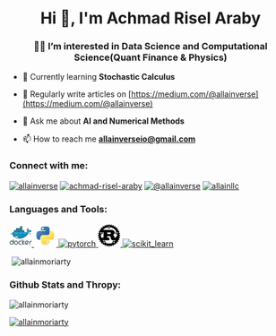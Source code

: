 <h1 align="center">Hi 👋, I'm Achmad Risel Araby</h1>
<h3 align="center">🧑‍💻 I’m interested in Data Science and Computational Science(Quant Finance & Physics)</h3>

- 🌱 Currently learning **Stochastic Calculus**

- 📝 Regularly write articles on [https://medium.com/@allainverse](https://medium.com/@allainverse)

- 💬 Ask me about **AI and Numerical Methods**

- 📫 How to reach me **allainverseio@gmail.com**

<h3 align="left">Connect with me:</h3>
<p align="left">
<a href="https://twitter.com/allainmoriarty" target="blank"><img align="center" src="https://raw.githubusercontent.com/rahuldkjain/github-profile-readme-generator/master/src/images/icons/Social/twitter.svg" alt="allainverse" height="30" width="40" /></a>
<a href="https://linkedin.com/in/achmad-risel-araby" target="blank"><img align="center" src="https://raw.githubusercontent.com/rahuldkjain/github-profile-readme-generator/master/src/images/icons/Social/linked-in-alt.svg" alt="achmad-risel-araby" height="30" width="40" /></a>
<a href="https://medium.com/@allainverse" target="blank"><img align="center" src="https://raw.githubusercontent.com/rahuldkjain/github-profile-readme-generator/master/src/images/icons/Social/medium.svg" alt="@allainverse" height="30" width="40" /></a>
<a href="https://www.leetcode.com/allainllc" target="blank"><img align="center" src="https://raw.githubusercontent.com/rahuldkjain/github-profile-readme-generator/master/src/images/icons/Social/leet-code.svg" alt="allainllc" height="30" width="40" /></a>
</p>

<h3 align="left">Languages and Tools:</h3>
<p align="left"> <a href="https://www.docker.com/" target="_blank" rel="noreferrer"> <img src="https://raw.githubusercontent.com/devicons/devicon/master/icons/docker/docker-original-wordmark.svg" alt="docker" width="40" height="40"/> </a> <a href="https://www.python.org" target="_blank" rel="noreferrer"> <img src="https://raw.githubusercontent.com/devicons/devicon/master/icons/python/python-original.svg" alt="python" width="40" height="40"/> </a> <a href="https://pytorch.org/" target="_blank" rel="noreferrer"> <img src="https://www.vectorlogo.zone/logos/pytorch/pytorch-icon.svg" alt="pytorch" width="40" height="40"/> </a> <a href="https://www.rust-lang.org" target="_blank" rel="noreferrer"> <img src="https://raw.githubusercontent.com/devicons/devicon/master/icons/rust/rust-plain.svg" alt="rust" width="40" height="40"/> </a> <a href="https://scikit-learn.org/" target="_blank" rel="noreferrer"> <img src="https://upload.wikimedia.org/wikipedia/commons/0/05/Scikit_learn_logo_small.svg" alt="scikit_learn" width="40" height="40"/> </a> </p>

<p>&nbsp;<img align="center" src="https://github-readme-stats.vercel.app/api?username=allainmoriarty&show_icons=true&locale=en" alt="allainmoriarty" /></p>

<h3 align="left">Github Stats and Thropy:</h3>

<p align="left"> <img src="https://komarev.com/ghpvc/?username=allainmoriarty&label=Profile%20views&color=0e75b6&style=flat" alt="allainmoriarty" /> </p>

<p align="left"> <a href="https://github.com/ryo-ma/github-profile-trophy"><img src="https://github-profile-trophy.vercel.app/?username=allainmoriarty" alt="allainmoriarty" /></a> </p>
